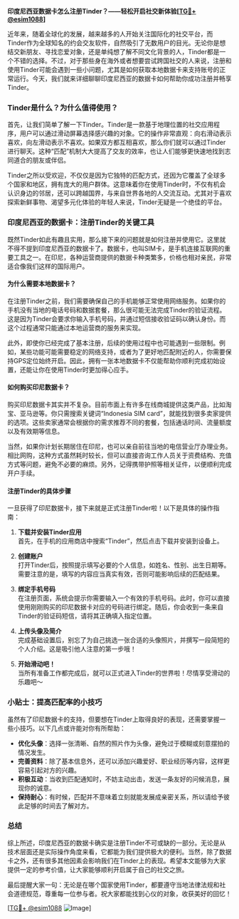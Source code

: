 **印度尼西亚数据卡怎么注册Tinder？——轻松开启社交新体验[[TG💪+ @esim1088](https://t.me/s/esim1088)]**

近年来，随着全球化的发展，越来越多的人开始关注国际化的社交平台，而Tinder作为全球知名的约会交友软件，自然吸引了无数用户的目光。无论你是想结交新朋友、寻找恋爱对象，还是单纯想了解不同文化背景的人，Tinder都是一个不错的选择。不过，对于那些身在海外或者想要尝试跨国社交的人来说，注册和使用Tinder可能会遇到一些小问题，尤其是如何获取本地数据卡来支持账号的正常运行。今天，我们就来详细聊聊印度尼西亚的数据卡如何帮助你成功注册并畅享Tinder。

### Tinder是什么？为什么值得使用？

首先，让我们简单了解一下Tinder。Tinder是一款基于地理位置的社交应用程序，用户可以通过滑动屏幕选择感兴趣的对象。它的操作非常直观：向右滑动表示喜欢，向左滑动表示不喜欢。如果双方都互相喜欢，那么你们就可以通过Tinder进行聊天。这种“匹配”机制大大提高了交友的效率，也让人们能够更快速地找到志同道合的朋友或伴侣。

Tinder之所以受欢迎，不仅仅是因为它独特的匹配方式，还因为它覆盖了全球多个国家和地区，拥有庞大的用户群体。这意味着你在使用Tinder时，不仅有机会认识身边的邻居，还可以跨越国界，与来自世界各地的人交流互动。尤其对于喜欢探索新鲜事物、渴望多元化体验的年轻人来说，Tinder无疑是一个绝佳的平台。

### 印度尼西亚的数据卡：注册Tinder的关键工具

既然Tinder如此有趣且实用，那么接下来的问题就是如何注册并使用它。这里就不得不提到印度尼西亚的数据卡了。数据卡，也叫SIM卡，是手机连接互联网的重要工具之一。在印尼，各种运营商提供的数据卡种类繁多，价格也相对亲民，非常适合像我们这样的国际用户。

#### 为什么需要本地数据卡？

在注册Tinder之前，我们需要确保自己的手机能够正常使用网络服务。如果你的手机没有当地的电话号码和数据套餐，那么很可能无法完成Tinder的验证流程。这是因为Tinder会要求你输入手机号码，并通过短信接收验证码以确认身份。而这个过程通常只能通过本地运营商的服务来实现。

此外，即使你已经完成了基本注册，后续的使用过程中也可能遇到一些限制。例如，某些功能可能需要稳定的网络支持，或者为了更好地匹配附近的人，你需要保持GPS定位始终开启。因此，拥有一张本地数据卡不仅能帮助你顺利完成初始设置，还能让你在使用Tinder时更加得心应手。

#### 如何购买印尼数据卡？

购买印尼数据卡其实并不复杂。目前市面上有许多在线商城提供这类产品，比如淘宝、亚马逊等。你只需搜索关键词“Indonesia SIM card”，就能找到很多卖家提供的选项。这些卖家通常会根据你的需求推荐不同的套餐，包括通话时间、流量额度以及有效期等信息。

当然，如果你计划长期居住在印尼，也可以亲自前往当地的电信营业厅办理业务。相比网购，这种方式虽然耗时较长，但可以直接咨询工作人员关于资费结构、充值方式等问题，避免不必要的麻烦。另外，记得携带护照等相关证件，以便顺利完成开户手续。

#### 注册Tinder的具体步骤

一旦获得了印尼数据卡，接下来就是正式注册Tinder啦！以下是具体的操作指南：

1. **下载并安装Tinder应用**  
   首先，在手机的应用商店中搜索“Tinder”，然后点击下载并安装到设备上。

2. **创建账户**  
   打开Tinder后，按照提示填写必要的个人信息，如姓名、性别、出生日期等。需要注意的是，填写的内容应当真实有效，否则可能影响后续的匹配结果。

3. **绑定手机号码**  
   在注册页面，系统会提示你需要输入一个有效的手机号码。此时，你可以直接使用刚刚购买的印尼数据卡对应的号码进行绑定。随后，你会收到一条来自Tinder的验证码短信，请将其正确填入指定位置。

4. **上传头像及简介**  
   完成基础设置后，别忘了为自己挑选一张合适的头像照片，并撰写一段简短的个人介绍。这是吸引他人注意的第一步哦！

5. **开始滑动吧！**  
   当所有准备工作都完成后，就可以正式进入Tinder的世界啦！尽情享受滑动的乐趣吧～

### 小贴士：提高匹配率的小技巧

虽然有了印尼数据卡的支持，但要想在Tinder上取得良好的表现，还需要掌握一些小技巧。以下几点或许能对你有所帮助：

- **优化头像**：选择一张清晰、自然的照片作为头像，避免过于模糊或刻意摆拍的情况发生。
- **完善资料**：除了基本信息外，还可以添加兴趣爱好、职业经历等内容，这样更容易引起对方的兴趣。
- **积极互动**：当收到匹配通知时，不妨主动出击，发送一条友好的问候消息，展现你的诚意。
- **保持耐心**：有时候，匹配并不意味着立刻就能发展成亲密关系，所以请给予彼此足够的时间去了解对方。

### 总结

综上所述，印度尼西亚的数据卡确实是注册Tinder不可或缺的一部分。无论是从技术层面还是实际操作角度来看，它都能为我们提供极大的便利。当然，除了数据卡之外，还有很多其他因素会影响我们在Tinder上的表现。希望本文能够为大家提供一定的参考价值，让大家能够顺利开启属于自己的社交之旅。

最后提醒大家一句：无论是在哪个国家使用Tinder，都要遵守当地法律法规和社会道德规范，尊重每一位参与者。祝大家都能找到心仪的对象，收获美好的回忆！

[[TG💪+ @esim1088](https://t.me/s/esim1088) ![Image](https://i.postimg.cc/4NQfJmqS/Snipaste-2025-05-13-00-14-12.png)]